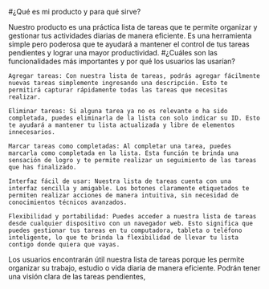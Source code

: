 #¿Qué es mi producto y para qué sirve?

Nuestro producto es una práctica lista de tareas que te permite organizar y gestionar tus actividades diarias de manera eficiente.
Es una herramienta simple pero poderosa que te ayudará a mantener el control de tus tareas pendientes y lograr una mayor productividad.
#¿Cuáles son las funcionalidades más importantes y por qué los usuarios las usarían?

    Agregar tareas: Con nuestra lista de tareas, podrás agregar fácilmente nuevas tareas simplemente ingresando una descripción. Esto te permitirá capturar rápidamente todas las tareas que necesitas realizar.

    Eliminar tareas: Si alguna tarea ya no es relevante o ha sido completada, puedes eliminarla de la lista con solo indicar su ID. Esto te ayudará a mantener tu lista actualizada y libre de elementos innecesarios.

    Marcar tareas como completadas: Al completar una tarea, puedes marcarla como completada en la lista. Esta función te brinda una sensación de logro y te permite realizar un seguimiento de las tareas que has finalizado.

    Interfaz fácil de usar: Nuestra lista de tareas cuenta con una interfaz sencilla y amigable. Los botones claramente etiquetados te permiten realizar acciones de manera intuitiva, sin necesidad de conocimientos técnicos avanzados.

    Flexibilidad y portabilidad: Puedes acceder a nuestra lista de tareas desde cualquier dispositivo con un navegador web. Esto significa que puedes gestionar tus tareas en tu computadora, tableta o teléfono inteligente, lo que te brinda la flexibilidad de llevar tu lista contigo donde quiera que vayas.

Los usuarios encontrarán útil nuestra lista de tareas porque les permite organizar su trabajo, estudio o vida diaria de manera eficiente.
Podrán tener una visión clara de las tareas pendientes, 
